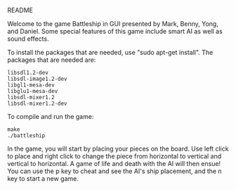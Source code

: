 README

Welcome to the game Battleship in GUI presented by Mark, Benny, Yong, and Daniel.
Some special features of this game include smart AI as well as sound effects.

To install the packages that are needed, use "sudo apt-get install". 
The packages that are needed are:
```
libsdl1.2-dev
libsdl-image1.2-dev
libgl1-mesa-dev
libglu1-mesa-dev
libsdl-mixer1.2
libsdl-mixer1.2-dev
```

To compile and run the game:
```
make
./battleship
```

In the game, you will start by placing your pieces on the board.
Use left click to place and right click to change the piece from horizontal to vertical and vertical to horizontal.
A game of life and death with the AI will then ensue!
You can use the p key to cheat and see the AI's ship placement, and the n key to start a new game.
